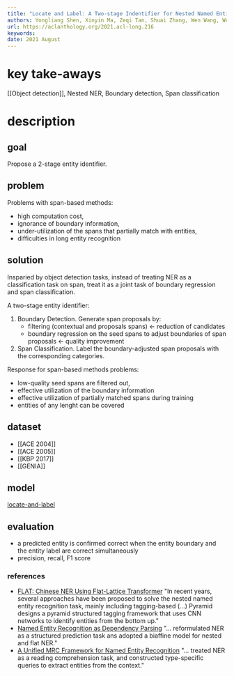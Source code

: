 ```yaml
---
title: "Locate and Label: A Two-stage Indentifier for Nested Named Entity Recognition"
authors: Yongliang Shen, Xinyin Ma, Zeqi Tan, Shuai Zhang, Wen Wang, Weiming Lu
url: https://aclanthology.org/2021.acl-long.216
keywords: 
date: 2021 August
---
```


# key take-aways
[[Object detection]], Nested NER, Boundary detection, Span classification
# description 
## goal
Propose a 2-stage entity identifier.

## problem
Problems with span-based methods:
- high computation cost,
- ignorance of boundary information,
- under-utilization of the spans that partially match with entities,
- difficulties in long entity recognition
## solution
Insparied by object detection tasks, instead of treating NER as a classification task on span, treat it as a joint task of boundary regression and span classification.

A two-stage entity identifier:
1) Boundary Detection. Generate span proposals by:
	- filtering (contextual and proposals spans) <- reduction of candidates
	- boundary regression on the seed spans to adjust boundaries of span proposals <- quality improvement
2) Span Classification. Label the boundary-adjusted span proposals with the corresponding categories.

Response for span-based methods problems:
- low-quality seed spans are filtered out,
- effective utilization of the boundary information
- effective utilization of partially matched spans during training
- entities of any lenght can be covered
## dataset
- [[ACE 2004]]
- [[ACE 2005]]
- [[KBP 2017]]
- [[GENIA]]
## model
[locate-and-label](https://github.com/tricktreat/locate-and-label)

## evaluation
- a predicted entity is confirmed correct when the entity boundary and the entity label are correct simultaneously
- precision, recall,  F1 score
### references
- [FLAT: Chinese NER Using Flat-Lattice Transformer](https://aclanthology.org/2020.acl-main.611/) "In recent years, several approaches have been proposed to solve the nested named entity recognition task, mainly including tagging-based (...) Pyramid designs a pyramid structured tagging framework that uses CNN networks to identify entities from the bottom up."
- [Named Entity Recognition as Dependency Parsing](https://aclanthology.org/2020.acl-main.577/) "... reformulated NER as a structured prediction task ans adopted a biaffine model for nested and flat NER."
- [A Unified MRC Framework for Named Entity Recognition](https://aclanthology.org/2020.acl-main.519/) "... treated NER as a reading comprehension task, and constructed type-specific queries to extract entities from the context."